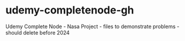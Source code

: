 # udemy-completenode-gh
Udemy Complete Node - Nasa Project - files to demonstrate problems - should delete before 2024
